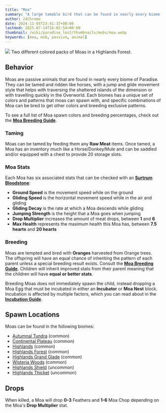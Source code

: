```yaml
---
title: "Moa"
summary: "A large tamable bird that can be found in nearly every biome of Paradise"
author: 24Chrome
date: 2024-11-05T23:41:37+00:00
lastmod: 2025-07-14T16:02:54+00:00
thumbnail: /wiki/paradise_lost/thumbnails/mobs/moa.webp
keywords: [moa, mob, passive, animal]
---
```


<img src="/wiki/paradise_lost/mobs/moa.webp">
Two different colored packs of Moas in a Highlands Forest.

## Behavior
Moas are passive animals that are found in nearly every biome of Paradise. They can be tamed and ridden like horses, with a jump and glide movement style that helps with traversing the shattered islands of the dimension or with travelling quickly in the Overworld. Each biomes has a unique set of colors and patterns that moas can spawn with, and specific combinations of Moa can be bred to get other colors and breeding exclusive patterns. 

To see a full list of Moa spawn colors and breeding percentages, check out the **[Moa Breeding Guide](/wiki/paradise-lost/guides/moa-breeding/)**.

### Taming
Moas can be tamed by feeding them any **Raw Meat** items. Once tamed, a Moa has an inventory much like a Horse/Donkey/Mule and can be saddled and/or equipped with a chest to provide 20 storage slots.

### Moa Stats
Each Moa has six associated stats that can be checked with an **[Surtrum Bloodstone](/wiki/paradise-lost/items/bloodstone/)**:
* **Ground Speed** is the movement speed while on the ground
* **Gliding Speed** is the horizontal movement speed while in the air and gliding
* **Gliding Decay** is the rate at which a Moa descends while gliding
* **Jumping Strength** is the height that a Moa goes when jumping
* **Drop Multiplier** increases the amount of meat drops, between **1** and **6**
* **Max Health** represents the maximum health this Moa has, between **7.5 hearts** and **20 hearts**

### Breeding
Moas are tempted and bred with **Oranges** harvested from Orange trees. The offspring will have an equal chance of inheriting the pattern of each parent unless a special breeding result exists. Consult the **[Moa Breeding Guide](/wiki/paradise-lost/guides/moa-breeding/)**. Children will inherit improved stats from their parent meaning that the children will have **equal or better stats**.

Breeding Moas does not immediately spawn the child, instead dropping a Moa Egg that must be incubated in either an **Incubator** or **Moa Nest** block. Incubation is affected by multiple factors, which you can read about in the **[Incubation Guide](/wiki/paradise-lost/guides/incubation/)**.


## Spawn Locations
Moas can be found in the following biomes:
* [Autumnal Tundra](/wiki/paradise-lost/biomes/autumnal-tundra/) (common)
* [Continental Plateau](/wiki/paradise-lost/biomes/continental-plateau/) (common)
* [Highlands](/wiki/paradise-lost/biomes/highlands/) (common)
* [Highlands Forest](/wiki/paradise-lost/biomes/highlands-forest/) (common)
* [Highlands Grand Glade](/wiki/paradise-lost/biomes/highlands-thicket/) (common)
* [Wisteria Woods](/wiki/paradise-lost/biomes/wisteria-woods/) (common)
* [Highlands Shield](/wiki/paradise-lost/biomes/highlands-shield/) (uncommon)
* [Highlands Thicket](/wiki/paradise-lost/biomes/highlands-thicket/) (uncommon)

## Drops

When killed, a Moa will drop **0-3** Feathers and **1-6** Moa Chop depending on the Moa's **Drop Multiplier** stat.
